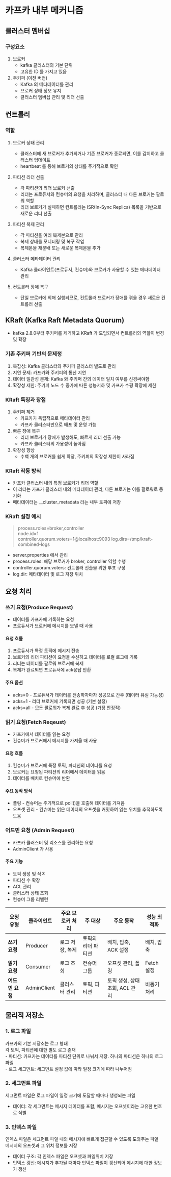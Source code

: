 # 카프카 내부 메커니즘
## 클러스터 멤버십
### 구성요소
1. 브로커
    - kafka 클러스터의 기본 단위
    - 고유한 ID 를 가지고 있음
2. 주키퍼 (이전 버전)
    - Kafka 의 메타데이터를 관리
    - 브로커 상태 정보 유지
    - 클러스터 멤버십 관리 및 리더 선출

## 컨트롤러
### 역할
1. 브로커 상태 관리
    - 클러스터에 새 브로커가 추가되거나 기존 브로커가 종료되면, 이를 감지하고 클러스터 업데이트
    - heartbeat 를 통해 브로커의 상태를 주기적으로 확인
2. 파티션 리더 선출
    - 각 파티션의 리더 브로커 선출
    - 리더는 프로듀서와 컨슈머의 요청을 처리하며, 클러스터 내 다른 브로커는 팔로워 역할
    - 리더 브로커가 실패하면 컨트롤러는 ISR(In-Sync Replica) 목록을 기반으로 새로운 리더 선출
3. 파티션 복제 관리
    - 각 파티션을 여러 복제본으로 관리
    - 복제 상태를 모니터링 및 복구 작업
    - 복제본을 재분배 또는 새로운 복제본을 추가
4. 클러스터 메타데이터 관리
    - Kafka 클라이언트(프로듀서, 컨슈머)와 브로커가 사용할 수 있는 메타데이터 관리

5. 컨트롤러 장애 복구
    - 단일 브로커에 의해 실행되므로, 컨트롤러 브로커가 장애를 겪을 경우 새로운 컨트롤러 선출

## KRaft (Kafka Raft Metadata Quorum)
- kafka 2.8.0부터 주키퍼를 제거하고 KRaft 가 도입되면서 컨트롤러의 역할이 변경 및 확장

### 기존 주키퍼 기반의 문제정
1. 복잡성: Kafka 클러스터와 주키퍼 클러스터 별도로 관리
2. 지연 문제: 카프카와 주키퍼의 통신 지연
3. 데이터 일관성 문제: Kafka 와 주키퍼 간의 데이터 일치 여부를 신경써야함
4. 확장성 제한: 주키퍼 노드 수 증가에 따른 성능저하 및 카프카 수평 확장에 제한

### KRaft 특징과 장점
1. 주키퍼 제거
   - 카프카가 독립적으로 메타데이터 관리
   - 카프카 클러스터만으로 배포 및 운영 가능
2. 빠른 장애 복구
   - 리더 브로커가 장애가 발생해도, 빠르게 리더 선출 가능
   - 카프카 클러스터의 가용성이 높아짐
3. 확장성 향상
   - 수백 개의 브로커를 쉽게 확장, 주키퍼의 확장성 제한이 사라짐

### KRaft 작동 방식
- 카프카 클러스터 내의 특정 브로커가 리더 역할
- 이 리더는 카프카 클러스터 내의 메타데이터 관리, 다른 브로커는 이를 팔로워로 동기화
- 메타데이터는 __cluster_metadata 라는 내부 토픽에 저장  

### KRaft 설정 예시 
>process.roles=broker,controller   
node.id=1   
controller.quorum.voters=1@localhost:9093
log.dirs=/tmp/kraft-combined-logs

- server.properties 에서 관리
- process.roles: 해당 브로커가 broker, controller 역할 수행
- controller.quorum.voters: 컨트롤러 선출을 위한 투표 구성
- log.dir: 메타데이터 및 로그 저장 위치   

## 요청 처리
### 쓰기 요청(Produce Request)
- 데이터를 카프카에 기록하는 요청
- 프로듀서가 브로커에 메시지를 보낼 때 사용

#### 요청 흐름
1. 프로듀서가 특정 토픽에 메시지 전송
2. 브로커의 리더 파티션이 요청을 수신하고 데이터를 로컬 로그에 기록
3. 리더는 데이터를 팔로워 브로커에 복제
4. 복제가 완료되면 프로듀서에 ack응답 반환

#### 주요 옵션
- acks=0 - 프로듀서가 데이터를 전송하자마자 성공으로 간주 (데이터 유실 가능성)
- acks=1 - 리더 브로커에 기록되면 성공 (기본 설정)
- acks=all - 모든 팔로워가 복제 완료 후 성공 (가장 안정적)


### 읽기 요청(Fetch Reqeust)
- 카프카에서 데이터를 읽는 요청
- 컨슈머가 브로커에서 메시지를 가져올 때 사용

#### 요청 흐름
1. 컨슈머가 브로커에 특정 토픽, 파티션의 데이터를 요청
2. 브로커는 요청된 파티션의 리더에서 데이터를 읽음
3. 데이터를 배치로 컨슈머에 반환

#### 주요 동작 방식
- 폴링 - 컨슈머는 주기적으로 poll()을 호출해 데이터를 가져옴
- 오프셋 관리 - 컨슈머는 읽은 데이터의 오프셋을 커밋하여 읽는 위치를 추적하도록 도움

### 어드민 요청 (Admin Request)
- 카프카 클러스터 및 리소스를 관리하는 요청
- AdminClient 가 사용

#### 주요 기능
- 토픽 생성 및 삭ㅈ
- 파티션 수 확장
- ACL 관리
- 클러스터 상태 조회
- 컨슈머 그룹 리벨런

| 요청 유형         | 클라이언트       | 주요 브로커 처리 | 주 대상         | 주요 동작                        | 성능 최적화 |  
|------------------|------------------|------------------|-----------------|-------------------------------|-------------|  
| **쓰기 요청**     | Producer         | 로그 저장, 복제  | 토픽의 리더 파티션 | 배치, 압축, ACK 설정              | 배치, 압축   |  
| **읽기 요청**     | Consumer         | 로그 조회        | 컨슈머 그룹       | 오프셋 관리, 폴링                | Fetch 설정  |  
| **어드민 요청**   | AdminClient      | 클러스터 관리    | 토픽, 파티션      | 토픽 생성, 상태 조회, ACL 관리   | 비동기 처리  |  

## 물리적 저장소

### 1. 로그 파일
카프카의 기본 저장소는 로그 형태   
각 토픽, 파티션에 대한 별도 로그 존재   
    - 파티션: 카프카는 데이터를 파티션 단위로 나눠서 저장. 하나의 파티션은 하나의 로그 파일   
    - 로그 세그먼트: 세그먼트 설정 값에 따라 일정 크기에 따라 나누어짐

### 2. 세그먼트 파일
세그먼트 파일은 로그 파일이 일정 크기에 도달할 때마다 생성되는 파일   

- 데이터: 각 세그먼트는 메시지 데이터를 포함, 메시지는 오프셋이라는 고유한 번호로 식별

### 3. 인덱스 파일
인덱스 파일은 세그먼트 파일 내의 메시지에 빠르게 접근할 수 있도록 도와주는 파일   
메시지의 오프셋과 그 위치 정보를 저장    
- 데이터 구조: 각 인덱스 파일은 오프셋과 파일위치 저장
- 인덱스 갱신: 메시지가 추가될 때마다 인덱스 파일이 갱신되어 메시지에 대한 정보가 갱신   



